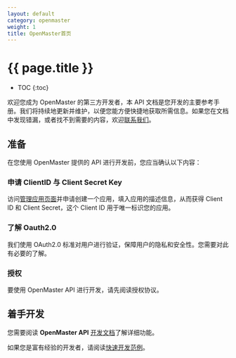 ```yaml
---
layout: default
category: openmaster
weight: 1
title: OpenMaster首页
---
```


# {{ page.title }}

* TOC
{:toc}

欢迎您成为 OpenMaster 的第三方开发者，本 API 文档是您开发的主要参考手册。我们将持续地更新并维护，以便您能方便快捷地获取所需信息。如果您在文档中发现错漏，或者找不到需要的内容，欢迎[联系我们][email]。

## 准备

在您使用 OpenMaster 提供的 API 进行开发前，您应当确认以下内容：

### 申请 ClientID 与 Client Secret Key

访问[管理应用页面](http://open.admaster.com.cn/app/new)并申请创建一个应用，填入应用的描述信息，从而获得 Client ID 和 Client Secret，这个 Client ID 用于唯一标识您的应用。

### 了解 Oauth2.0

我们使用 OAuth2.0 标准对用户进行验证，保障用户的隐私和安全性。您需要对此有必要的了解。

### 授权

要使用 OpenMaster API 进行开发，请先阅读授权协议。

## 着手开发

您需要阅读 **OpenMaster API** [开发文档][main]了解详细功能。

如果您是富有经验的开发者，请阅读[快速开发范例][get_started]。

[email]: mailto:api@admaster.com.cn
[OAuth2.0]: /doc/openmaster/v1/cn/oauth.html
[main]: /doc/openmaster/v1/cn/main.html
[get_started]: /doc/openmaster/v1/cn/get_started.html
[lisence]: /doc/openmaster/v1/cn/lisence.html

